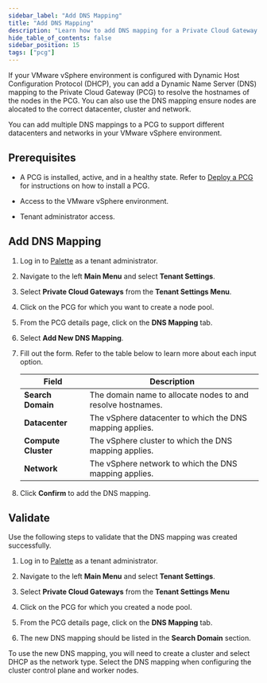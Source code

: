 ```yaml
---
sidebar_label: "Add DNS Mapping"
title: "Add DNS Mapping"
description: "Learn how to add DNS mapping for a Private Cloud Gateway (PCG) deployed in a VMware vSphere environment."
hide_table_of_contents: false
sidebar_position: 15
tags: ["pcg"]
---
```


If your VMware vSphere environment is configured with Dynamic Host Configuration Protocol (DHCP), you can add a Dynamic
Name Server (DNS) mapping to the Private Cloud Gateway (PCG) to resolve the hostnames of the nodes in the PCG. You can
also use the DNS mapping ensure nodes are alocated to the correct datacenter, cluster and network.

You can add multiple DNS mappings to a PCG to support different datacenters and networks in your VMware vSphere
environment.

## Prerequisites

- A PCG is installed, active, and in a healthy state. Refer to [Deploy a PCG](../deploy-pcg/deploy-pcg.md) for
  instructions on how to install a PCG.

- Access to the VMware vSphere environment.

- Tenant administrator access.

## Add DNS Mapping

1. Log in to [Palette](https://console.spectrocloud.com) as a tenant administrator.

2. Navigate to the left **Main Menu** and select **Tenant Settings**.

3. Select **Private Cloud Gateways** from the **Tenant Settings Menu**.

4. Click on the PCG for which you want to create a node pool.

5. From the PCG details page, click on the **DNS Mapping** tab.

6. Select **Add New DNS Mapping**.

7. Fill out the form. Refer to the table below to learn more about each input option.

   | Field               | Description                                                 |
   | ------------------- | ----------------------------------------------------------- |
   | **Search Domain**   | The domain name to allocate nodes to and resolve hostnames. |
   | **Datacenter**      | The vSphere datacenter to which the DNS mapping applies.    |
   | **Compute Cluster** | The vSphere cluster to which the DNS mapping applies.       |
   | **Network**         | The vSphere network to which the DNS mapping applies.       |

8. Click **Confirm** to add the DNS mapping.

## Validate

Use the following steps to validate that the DNS mapping was created successfully.

1. Log in to [Palette](https://console.spectrocloud.com) as a tenant administrator.

2. Navigate to the left **Main Menu** and select **Tenant Settings**.

3. Select **Private Cloud Gateways** from the **Tenant Settings Menu**

4. Click on the PCG for which you created a node pool.

5. From the PCG details page, click on the **DNS Mapping** tab.

6. The new DNS mapping should be listed in the **Search Domain** section.

To use the new DNS mapping, you will need to create a cluster and select DHCP as the network type. Select the DNS
mapping when configuring the cluster control plane and worker nodes.
